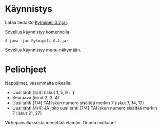 # Käynnistys

Lataa tiedosto [Rytmipeli.0.2.jar](https://github.com/olenleo/ot-harjoitustyo/releases/download/v.0.2-beta/Rytmipeli.0.2.jar).


Sovellus käynnistyy komennolla
~~~
$ java -jar Rytmipeli.0.2.jar
~~~

Sovellus käynnistyy menu-näkymään.

# Peliohjeet
Näppäimet, vasemmalta oikealle:
- Uusi tahti [4/4] (iskut 1, 5, 9 ...)
- Seuraava (iskut 2, 3, 4)
- Uusi tahti [7/4] TAI iskun numero sisältää merkin 7 (iskut 7, 14, 17)
- Uusi tahti [4/4] JA joko uusi tahti [7/4] TAI iskun numero sisältää merkin 7 (iskut 21, 27)

Virhepainalluksesta menettää elämän. Onnea matkaan!
